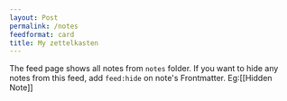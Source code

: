 ```yaml
---
layout: Post
permalink: /notes
feedformat: card
title: My zettelkasten
---
```


The feed page shows all notes from `notes` folder. If you want to hide any notes from this feed, add `feed:hide` on note's Frontmatter. Eg:[[Hidden Note]]